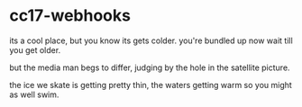 # cc17-webhooks

its a cool place, but you know its gets colder. you're bundled up now wait till you get older.

but the media man begs to differ, judging by the hole in the satellite picture.

the ice we skate is getting pretty thin, the waters getting warm so you might as well swim. 
